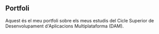 ## Portfoli

Aquest és el meu portfoli sobre els meus estudis del Cicle Superior de Desenvolupament d'Aplicacions Multiplataforma (DAM).


